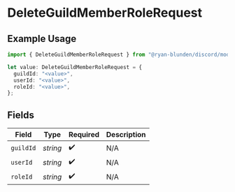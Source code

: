 # DeleteGuildMemberRoleRequest

## Example Usage

```typescript
import { DeleteGuildMemberRoleRequest } from "@ryan-blunden/discord/models/operations";

let value: DeleteGuildMemberRoleRequest = {
  guildId: "<value>",
  userId: "<value>",
  roleId: "<value>",
};
```

## Fields

| Field              | Type               | Required           | Description        |
| ------------------ | ------------------ | ------------------ | ------------------ |
| `guildId`          | *string*           | :heavy_check_mark: | N/A                |
| `userId`           | *string*           | :heavy_check_mark: | N/A                |
| `roleId`           | *string*           | :heavy_check_mark: | N/A                |